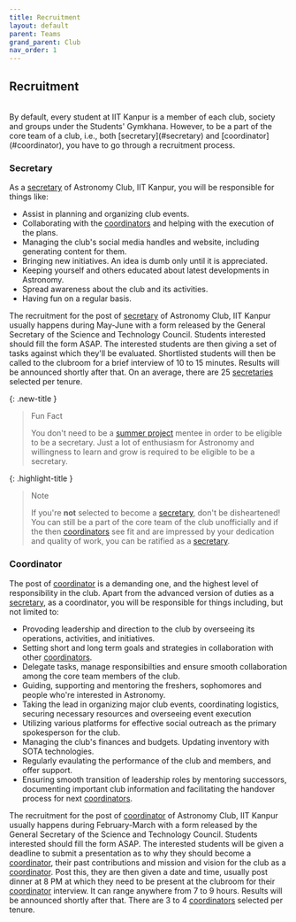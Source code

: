 ```yaml
---
title: Recruitment
layout: default
parent: Teams
grand_parent: Club
nav_order: 1
---
```


## Recruitment

<br />
By default, every student at IIT Kanpur is a member of each club, society and groups under the Students' Gymkhana. However, to be a part of the core team of a club, i.e., both [secretary](#secretary) and [coordinator](#coordinator), you have to go through a recruitment process.

### Secretary

As a [secretary](#secretary) of Astronomy Club, IIT Kanpur, you will be responsible for things like:

- Assist in planning and organizing club events.
- Collaborating with the [coordinators](#coordinator) and helping with the execution of the plans.
- Managing the club's social media handles and website, including generating content for them.
- Bringing new initiatives. An idea is dumb only until it is appreciated.
- Keeping yourself and others educated about latest developments in Astronomy.
- Spread awareness about the club and its activities.
- Having fun on a regular basis.

The recruitment for the post of [secretary](#secretary) of Astronomy Club, IIT Kanpur usually happens during May-June with a form released by the General Secretary of the Science and Technology Council. Students interested should fill the form ASAP. The interested students are then giving a set of tasks against which they'll be evaluated. Shortlisted students will then be called to the clubroom for a brief interview of 10 to 15 minutes. Results will be announced shortly after that. On an average, there are 25 [secretaries](#secretary) selected per tenure.

{: .new-title }

> Fun Fact
>
> You don't need to be a [summer project](../projects/semester.html) mentee in order to be eligible to be a secretary. Just a lot of enthusiasm for Astronomy and willingness to learn and grow is required to be eligible to be a secretary.

{: .highlight-title }

> Note
>
> If you're **not** selected to become a [secretary](#secretary), don't be disheartened! You can still be a part of the core team of the club unofficially and if the then [coordinators](#coordinator) see fit and are impressed by your dedication and quality of work, you can be ratified as a [secretary](#secretary).

### Coordinator

The post of [coordinator](#coordinator) is a demanding one, and the highest level of responsibility in the club. Apart from the advanced version of duties as a [secretary](#secretary), as a coordinator, you will be responsible for things including, but not limited to:

- Provoding leadership and direction to the club by overseeing its operations, activities, and initiatives.
- Setting short and long term goals and strategies in collaboration with other [coordinators](#coordinator).
- Delegate tasks, manage responsibilties and ensure smooth collaboration among the core team members of the club.
- Guiding, supporting and mentoring the freshers, sophomores and people who're interested in Astronomy.
- Taking the lead in organizing major club events, coordinating logistics, securing necessary resources and overseeing event execution
- Utilizing various platforms for effective social outreach as the primary spokesperson for the club.
- Managing the club's finances and budgets. Updating inventory with SOTA technologies.
- Regularly evaulating the performance of the club and members, and offer support.
- Ensuring smooth transition of leadership roles by mentoring successors, documenting important club information and facilitating the handover process for next [coordinators](#coordinator).

The recruitment for the post of [coordinator](#coordinator) of Astronomy Club, IIT Kanpur usually happens during February-March with a form released by the General Secretary of the Science and Technology Council. Students interested should fill the form ASAP. The interested students will be given a deadline to submit a presentation as to why they should become a [coordinator](#coordinator), their past contributions and mission and vision for the club as a [coordinator](#coordinator). Post this, they are then given a date and time, usually post dinner at 8 PM at which they need to be present at the clubroom for their [coordinator](#coordinator) interview. It can range anywhere from 7 to 9 hours. Results will be announced shortly after that. There are 3 to 4 [coordinators](#coordinator) selected per tenure.
